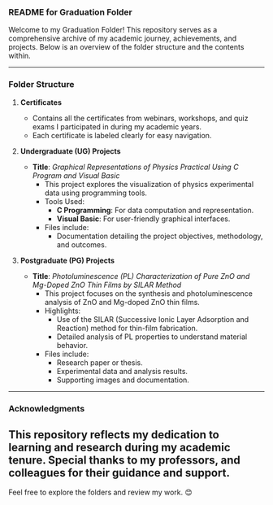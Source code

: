### **README for Graduation Folder**  

Welcome to my Graduation Folder! This repository serves as a comprehensive archive of my academic journey, achievements, and projects. Below is an overview of the folder structure and the contents within.  

---

### **Folder Structure**  

1. **Certificates**  
   - Contains all the certificates from webinars, workshops, and quiz exams I participated in during my academic years.  
   - Each certificate is labeled clearly for easy navigation.  

2. **Undergraduate (UG) Projects**  
   - **Title**: *Graphical Representations of Physics Practical Using C Program and Visual Basic*  
     - This project explores the visualization of physics experimental data using programming tools.  
     - Tools Used:  
       - **C Programming**: For data computation and representation.  
       - **Visual Basic**: For user-friendly graphical interfaces.  
     - Files include:         
       - Documentation detailing the project objectives, methodology, and outcomes.  

3. **Postgraduate (PG) Projects**  
   - **Title**: *Photoluminescence (PL) Characterization of Pure ZnO and Mg-Doped ZnO Thin Films by SILAR Method*  
     - This project focuses on the synthesis and photoluminescence analysis of ZnO and Mg-doped ZnO thin films.  
     - Highlights:  
       - Use of the SILAR (Successive Ionic Layer Adsorption and Reaction) method for thin-film fabrication.  
       - Detailed analysis of PL properties to understand material behavior.  
     - Files include:  
       - Research paper or thesis.  
       - Experimental data and analysis results.  
       - Supporting images and documentation.  
-------

### **Acknowledgments**  
This repository reflects my dedication to learning and research during my academic tenure. Special thanks to my professors, and colleagues for their guidance and support.  
---

Feel free to explore the folders and review my work. 😊
